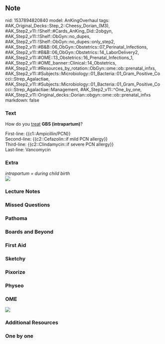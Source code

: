 ## Note
nid: 1537894820840
model: AnKingOverhaul
tags: #AK_Original_Decks::Step_2::Cheesy_Dorian_(M3), #AK_Step2_v11::!Shelf::#Cards_AnKing_Did::2obgyn, #AK_Step2_v11::!Shelf::ObGyn::no_dupes, #AK_Step2_v11::!Shelf::ObGyn::no_dupes::only_step2, #AK_Step2_v11::#B&B::06_ObGyn::Obstetrics::07_Perinatal_Infections, #AK_Step2_v11::#B&B::06_ObGyn::Obstetrics::14_LaborDelivery2, #AK_Step2_v11::#OME::13_Obstetrics::16_Prenatal_Infections_1, #AK_Step2_v11::#OME_banner::Clinical::14_Obstetrics, #AK_Step2_v11::#Resources_by_rotation::ObGyn::ome::ob::prenatal_infxs, #AK_Step2_v11::#Subjects::Microbiology::01_Bacteria::01_Gram_Positive_Cocci::Strep_Agalactiae, #AK_Step2_v11::#Subjects::Microbiology::01_Bacteria::01_Gram_Positive_Cocci::Strep_Agalactiae::Management, #AK_Step2_v11::^One_by_one, #AK_Step2_v11::Original_decks::Dorian::obgyn::ome::ob::prenatal_infxs
markdown: false

### Text
How do you <u>treat</u> <b>GBS (intrapartum)</b>?
<div>
  First-line: {{c1::Ampicillin/PCN}}
</div>
<div>
  Second-line: {{c2::Cefazolin::if mild PCN allergy}}
</div>
<div>
  Third-line: {{c2::Clindamycin::if severe PCN allergy}}
</div>
<div>
  Last-line: Vancomycin
</div>

### Extra
<div>
  <i>intrapartum = during child birth</i>
</div>
<div>
  <i><img src="paste-48846663057828.jpg"></i>
</div>

### Lecture Notes


### Missed Questions


### Pathoma


### Boards and Beyond


### First Aid


### Sketchy


### Pixorize


### Physeo


### OME
<div class="ome-widget">
  <a href=
  "https://onlinemeded.org/spa/obstetrics?ref=anki"><img src=
  "_OME_AnkiFlashcards_Topic_1.png"></a>
</div>

### Additional Resources


### One by one

